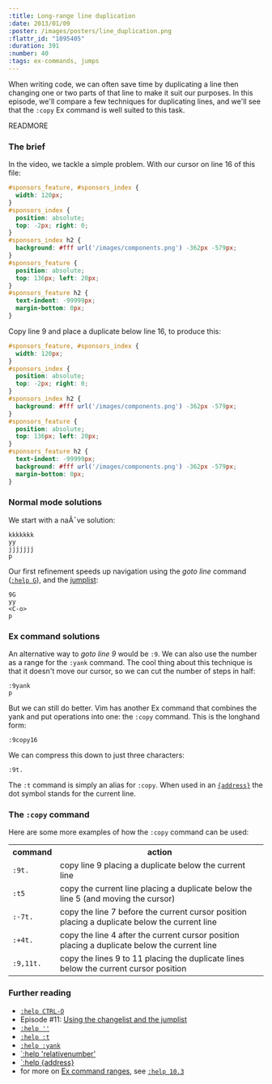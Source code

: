 ```yaml
--- 
:title: Long-range line duplication
:date: 2013/01/09
:poster: /images/posters/line_duplication.png
:flattr_id: "1095405"
:duration: 391
:number: 40
:tags: ex-commands, jumps
---
```


When writing code, we can often save time by duplicating a line then changing one or two parts of that line to make it suit our purposes. In this episode, we'll compare a few techniques for duplicating lines, and we'll see that the `:copy` Ex command is well suited to this task.


READMORE


### The brief

In the video, we tackle a simple problem. With our cursor on line 16 of this file:

```css
#sponsors_feature, #sponsors_index {
  width: 120px;
}
#sponsors_index {
  position: absolute;
  top: -2px; right: 0;
}
#sponsors_index h2 {
  background: #fff url('/images/components.png') -362px -579px;
}
#sponsors_feature {
  position: absolute;
  top: 136px; left: 20px;
}
#sponsors_feature h2 {
  text-indent: -99999px;
  margin-bottom: 0px;
}
```

Copy line 9 and place a duplicate below line 16, to produce this:

```css
#sponsors_feature, #sponsors_index {
  width: 120px;
}
#sponsors_index {
  position: absolute;
  top: -2px; right: 0;
}
#sponsors_index h2 {
  background: #fff url('/images/components.png') -362px -579px;
}
#sponsors_feature {
  position: absolute;
  top: 136px; left: 20px;
}
#sponsors_feature h2 {
  text-indent: -99999px;
  background: #fff url('/images/components.png') -362px -579px;
  margin-bottom: 0px;
}
```

### Normal mode solutions

We start with a naÃ¯ve solution:

    kkkkkkk
    yy
    jjjjjjj
    p

Our first refinement speeds up navigation using the *goto line* command ([`:help G`][G]), and the [jumplist][jo]:

    9G
    yy
    <C-o>
    p

### Ex command solutions

An alternative way to *goto line 9* would be `:9`. We can also use the number as a range for the `:yank` command. The cool thing about this technique is that it doesn't move our cursor, so we can cut the number of steps in half:

    :9yank
    p

But we can still do better. Vim has another Ex command that combines the yank and put operations into one: the `:copy` command. This is the longhand form:

    :9copy16

We can compress this down to just three characters:

    :9t.

The `:t` command is simply an alias for `:copy`. When used in an [`{address}`][address] the dot symbol stands for the current line.

### The `:copy` command

Here are some more examples of how the `:copy` command can be used:

<table>
  <tr>
    <th>command</th>
    <th>action</th>
  </tr>
  <tr>
    <td><code>:9t.</code></td>
    <td>copy line 9 placing a duplicate below the current line</td>
  </tr>
  <tr>
    <td><code>:t5</code></td>
    <td>copy the current line placing a duplicate below the line 5 (and moving the cursor)</td>
  </tr>
  <tr>
    <td><code>:-7t.</code></td>
    <td>copy the line 7 before the current cursor position placing a duplicate below the current line</td>
  </tr>
  <tr>
    <td><code>:+4t.</code></td>
    <td>copy the line 4 after the current cursor position placing a duplicate below the current line</td>
  </tr>
  <tr>
    <td><code>:9,11t.</code></td>
    <td>copy the lines 9 to 11 placing the duplicate lines below the current cursor position</td>
  </tr>
</table>

### Further reading

* [`:help CTRL-O`][jo]
* Episode #11: [Using the changelist and the jumplist][11]
* [`:help ''`][bt]
* [`:help :t`][t]
* [`:help :yank`][yank]
* [`:help 'relativenumber'][rnu]
* [`:help {address}][address]
* for more on [Ex command ranges][10.3], see [`:help 10.3`][10.3]

[jo]: http://vimdoc.sourceforge.net/htmldoc/motion.html#CTRL-O
[t]: http://vimdoc.sourceforge.net/htmldoc/change.html#:t
[yank]: http://vimdoc.sourceforge.net/htmldoc/change.html#:yank
[rnu]: http://vimdoc.sourceforge.net/htmldoc/options.html#'relativenumber'
[address]: http://vimdoc.sourceforge.net/htmldoc/cmdline.html#{address}
[10.3]: http://vimdoc.sourceforge.net/htmldoc/usr_10.html#10.3
[bt]: http://vimdoc.sourceforge.net/htmldoc/motion.html#%60%60
[G]: http://vimdoc.sourceforge.net/htmldoc/motion.html#G
[11]: /e/11
